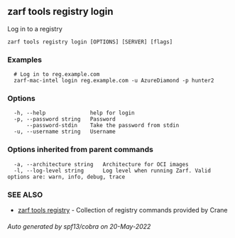 ## zarf tools registry login

Log in to a registry

```
zarf tools registry login [OPTIONS] [SERVER] [flags]
```

### Examples

```
  # Log in to reg.example.com
  zarf-mac-intel login reg.example.com -u AzureDiamond -p hunter2
```

### Options

```
  -h, --help              help for login
  -p, --password string   Password
      --password-stdin    Take the password from stdin
  -u, --username string   Username
```

### Options inherited from parent commands

```
  -a, --architecture string   Architecture for OCI images
  -l, --log-level string      Log level when running Zarf. Valid options are: warn, info, debug, trace
```

### SEE ALSO

* [zarf tools registry](zarf_tools_registry.md)	 - Collection of registry commands provided by Crane

###### Auto generated by spf13/cobra on 20-May-2022

